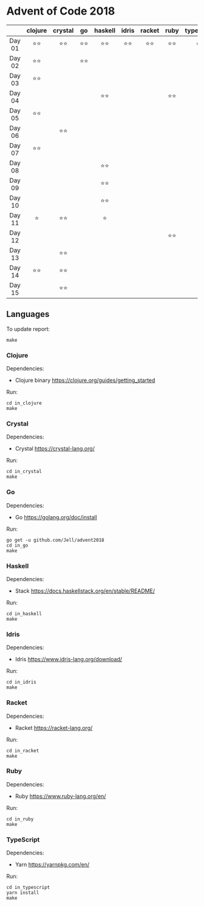 # Advent of Code 2018

|          |clojure   |crystal   |go        |haskell   |idris     |racket    |ruby      |typescript|
|:---:     |:---:     |:---:     |:---:     |:---:     |:---:     |:---:     |:---:     |:---:     |
|Day 01    |⭐⭐        |⭐⭐        |⭐⭐        |⭐⭐        |⭐⭐        |⭐⭐        |⭐⭐        |⭐⭐        |
|Day 02    |⭐⭐        |          |⭐⭐        |          |          |          |          |          |
|Day 03    |⭐⭐        |          |          |          |          |          |          |          |
|Day 04    |          |          |          |⭐⭐        |          |          |⭐⭐        |          |
|Day 05    |⭐⭐        |          |          |          |          |          |          |          |
|Day 06    |          |⭐⭐        |          |          |          |          |          |          |
|Day 07    |⭐⭐        |          |          |          |          |          |          |          |
|Day 08    |          |          |          |⭐⭐        |          |          |          |          |
|Day 09    |          |          |          |⭐⭐        |          |          |          |          |
|Day 10    |          |          |          |⭐⭐        |          |          |          |          |
|Day 11    |⭐         |⭐⭐        |          |⭐         |          |          |          |          |
|Day 12    |          |          |          |          |          |          |⭐⭐        |          |
|Day 13    |          |⭐⭐        |          |          |          |          |          |          |
|Day 14    |⭐⭐        |⭐⭐        |          |          |          |          |          |          |
|Day 15    |          |⭐⭐        |          |          |          |          |          |          |


## Languages

To update report:

```
make
```

### Clojure

Dependencies:

 * Clojure binary https://clojure.org/guides/getting_started

Run:

```
cd in_clojure
make
```

### Crystal

Dependencies:

 * Crystal https://crystal-lang.org/

Run:

```
cd in_crystal
make
```

### Go

Dependencies:

 * Go https://golang.org/doc/install

Run:

```
go get -u github.com/Jell/advent2018
cd in_go
make
```

### Haskell

Dependencies:

 * Stack https://docs.haskellstack.org/en/stable/README/

Run:

```
cd in_haskell
make
```

### Idris

Dependencies:

 * Idris https://www.idris-lang.org/download/

Run:

```
cd in_idris
make
```

### Racket

Dependencies:

 * Racket https://racket-lang.org/

Run:

```
cd in_racket
make
```

### Ruby

Dependencies:

 * Ruby https://www.ruby-lang.org/en/

Run:

```
cd in_ruby
make
```

### TypeScript

Dependencies:

 * Yarn https://yarnpkg.com/en/

Run:

```
cd in_typescript
yarn install
make
```
